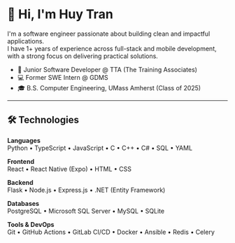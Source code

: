 # 👋 Hi, I'm Huy Tran

I'm a software engineer passionate about building clean and impactful applications.  
I have 1+ years of experience across full-stack and mobile development, with a strong focus on delivering practical solutions.

- 🚀 Junior Software Developer @ TTA (The Training Associates)  
- 💻 Former SWE Intern @ GDMS  
- 🎓 B.S. Computer Engineering, UMass Amherst (Class of 2025)

---

## 🛠️ Technologies

**Languages**  
Python • TypeScript • JavaScript • C • C++ • C# • SQL • YAML  

**Frontend**  
React • React Native (Expo) • HTML • CSS  

**Backend**  
Flask • Node.js • Express.js • .NET (Entity Framework)  

**Databases**  
PostgreSQL • Microsoft SQL Server • MySQL • SQLite  

**Tools & DevOps**  
Git • GitHub Actions • GitLab CI/CD • Docker • Ansible • Redis • Celery
